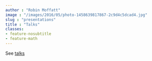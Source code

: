 ```yaml
---
author : "Robin Moffatt"
image : "/images/2016/05/photo-1458639817867-2c9d4c5dcad4.jpg"
slug : "presentations"
title : "Talks"
classes:
- feature-nosubtitle
- feature-math
---
```


See [talks](/talks)
